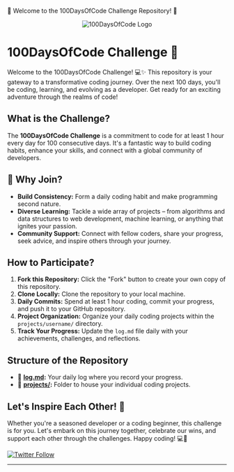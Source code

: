 🚀 Welcome to the 100DaysOfCode Challenge Repository! 🚀
<p align="center">
  <img src="https://imgur.com/a/j38G74l" alt="100DaysOfCode Logo">
</p>

# 100DaysOfCode Challenge 🚀

Welcome to the 100DaysOfCode Challenge! 💻✨ This repository is your gateway to a transformative coding journey. Over the next 100 days, you'll be coding, learning, and evolving as a developer. Get ready for an exciting adventure through the realms of code!

## What is the Challenge?

The **100DaysOfCode Challenge** is a commitment to code for at least 1 hour every day for 100 consecutive days. It's a fantastic way to build coding habits, enhance your skills, and connect with a global community of developers.

## 🌟 Why Join?

- **Build Consistency:** Form a daily coding habit and make programming second nature.
- **Diverse Learning:** Tackle a wide array of projects – from algorithms and data structures to web development, machine learning, or anything that ignites your passion.
- **Community Support:** Connect with fellow coders, share your progress, seek advice, and inspire others through your journey.

## How to Participate?

1. **Fork this Repository:** Click the "Fork" button to create your own copy of this repository.
2. **Clone Locally:** Clone the repository to your local machine.
3. **Daily Commits:** Spend at least 1 hour coding, commit your progress, and push it to your GitHub repository.
4. **Project Organization:** Organize your daily coding projects within the `projects/username/` directory.
5. **Track Your Progress:** Update the `log.md` file daily with your achievements, challenges, and reflections.

## Structure of the Repository

- 📁 **[log.md](log.md):** Your daily log where you record your progress.
- 📁 **[projects/](projects):** Folder to house your individual coding projects.

## Let's Inspire Each Other! 🌈

Whether you're a seasoned developer or a coding beginner, this challenge is for you. Let's embark on this journey together, celebrate our wins, and support each other through the challenges. Happy coding! 💻💪

[![Twitter Follow](https://img.shields.io/twitter/follow/YourTwitterHandle?style=social)](https://twitter.com/yab8702)

---

